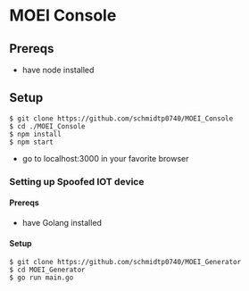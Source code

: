 # MOEI Console

## Prereqs
- have node installed

## Setup
```
$ git clone https://github.com/schmidtp0740/MOEI_Console
$ cd ./MOEI_Console
$ npm install
$ npm start
```

- go to localhost:3000 in your favorite browser


### Setting up Spoofed IOT device

#### Prereqs
 - have Golang installed

#### Setup
```
$ git clone https://github.com/schmidtp0740/MOEI_Generator
$ cd MOEI_Generator
$ go run main.go
```
